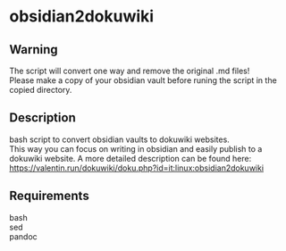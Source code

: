 # obsidian2dokuwiki

## Warning
The script will convert one way and remove the original .md files!  
Please make a copy of your obsidian vault before runing the script in the copied directory.

## Description
bash script to convert obsidian vaults to dokuwiki websites.  
This way you can focus on writing in obsidian and easily publish to a dokuwiki website.
A more detailed description can be found here:
https://valentin.run/dokuwiki/doku.php?id=it:linux:obsidian2dokuwiki

## Requirements
bash  
sed  
pandoc  
